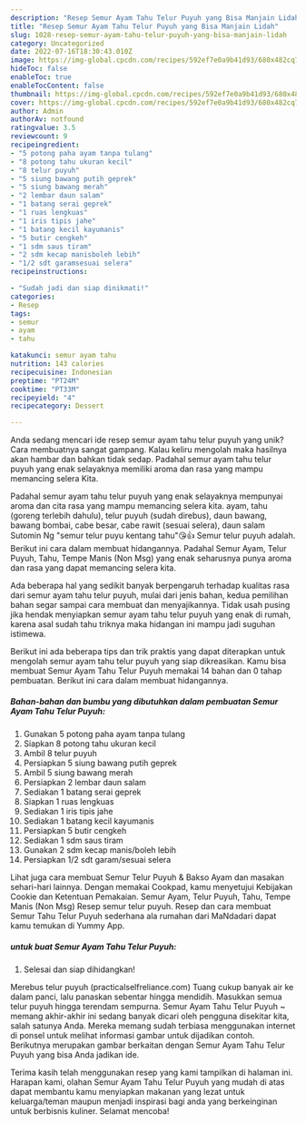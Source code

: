 ```yaml
---
description: "Resep Semur Ayam Tahu Telur Puyuh yang Bisa Manjain Lidah"
title: "Resep Semur Ayam Tahu Telur Puyuh yang Bisa Manjain Lidah"
slug: 1028-resep-semur-ayam-tahu-telur-puyuh-yang-bisa-manjain-lidah
category: Uncategorized
date: 2022-07-16T18:30:43.010Z
image: https://img-global.cpcdn.com/recipes/592ef7e0a9b41d93/680x482cq70/semur-ayam-tahu-telur-puyuh-foto-resep-utama.jpg
hideToc: false
enableToc: true
enableTocContent: false
thumbnail: https://img-global.cpcdn.com/recipes/592ef7e0a9b41d93/680x482cq70/semur-ayam-tahu-telur-puyuh-foto-resep-utama.jpg
cover: https://img-global.cpcdn.com/recipes/592ef7e0a9b41d93/680x482cq70/semur-ayam-tahu-telur-puyuh-foto-resep-utama.jpg
author: Admin
authorAv: notfound
ratingvalue: 3.5
reviewcount: 9
recipeingredient:
- "5 potong paha ayam tanpa tulang"
- "8 potong tahu ukuran kecil"
- "8 telur puyuh"
- "5 siung bawang putih geprek"
- "5 siung bawang merah"
- "2 lembar daun salam"
- "1 batang serai geprek"
- "1 ruas lengkuas"
- "1 iris tipis jahe"
- "1 batang kecil kayumanis"
- "5 butir cengkeh"
- "1 sdm saus tiram"
- "2 sdm kecap manisboleh lebih"
- "1/2 sdt garamsesuai selera"
recipeinstructions:

- "Sudah jadi dan siap dinikmati!"
categories:
- Resep
tags:
- semur
- ayam
- tahu

katakunci: semur ayam tahu 
nutrition: 143 calories
recipecuisine: Indonesian
preptime: "PT24M"
cooktime: "PT33M"
recipeyield: "4"
recipecategory: Dessert

---
```





Anda sedang mencari ide resep semur ayam tahu telur puyuh yang unik? Cara membuatnya sangat gampang. Kalau keliru mengolah maka hasilnya akan hambar dan bahkan tidak sedap. Padahal semur ayam tahu telur puyuh yang enak selayaknya memiliki aroma dan rasa yang mampu memancing selera Kita.





Padahal semur ayam tahu telur puyuh yang enak selayaknya mempunyai aroma dan cita rasa yang mampu memancing selera kita. ayam, tahu (goreng terlebih dahulu), telur puyuh (sudah direbus), daun bawang, bawang bombai, cabe besar, cabe rawit (sesuai selera), daun salam Sutomin Ng &#34;semur telur puyu kentang tahu&#34;😘👍 Semur telur puyuh adalah. Berikut ini cara dalam membuat hidangannya. Padahal Semur Ayam, Telur Puyuh, Tahu, Tempe Manis (Non Msg) yang enak seharusnya punya aroma dan rasa yang dapat memancing selera kita.

Ada beberapa hal yang sedikit banyak berpengaruh terhadap kualitas rasa dari semur ayam tahu telur puyuh, mulai dari jenis bahan, kedua pemilihan bahan segar sampai cara membuat dan menyajikannya. Tidak usah pusing jika hendak menyiapkan semur ayam tahu telur puyuh yang enak di rumah, karena asal sudah tahu triknya maka hidangan ini mampu jadi suguhan istimewa.






Berikut ini ada beberapa tips dan trik praktis yang dapat diterapkan untuk mengolah semur ayam tahu telur puyuh yang siap dikreasikan. Kamu bisa membuat Semur Ayam Tahu Telur Puyuh memakai 14 bahan dan 0 tahap pembuatan. Berikut ini cara dalam membuat hidangannya.

<!--inarticleads1-->

##### Bahan-bahan dan bumbu yang dibutuhkan dalam pembuatan Semur Ayam Tahu Telur Puyuh:

1. Gunakan 5 potong paha ayam tanpa tulang
1. Siapkan 8 potong tahu ukuran kecil
1. Ambil 8 telur puyuh
1. Persiapkan 5 siung bawang putih geprek
1. Ambil 5 siung bawang merah
1. Persiapkan 2 lembar daun salam
1. Sediakan 1 batang serai geprek
1. Siapkan 1 ruas lengkuas
1. Sediakan 1 iris tipis jahe
1. Sediakan 1 batang kecil kayumanis
1. Persiapkan 5 butir cengkeh
1. Sediakan 1 sdm saus tiram
1. Gunakan 2 sdm kecap manis/boleh lebih
1. Persiapkan 1/2 sdt garam/sesuai selera


Lihat juga cara membuat Semur Telur Puyuh &amp; Bakso Ayam dan masakan sehari-hari lainnya. Dengan memakai Cookpad, kamu menyetujui Kebijakan Cookie dan Ketentuan Pemakaian. Semur Ayam, Telur Puyuh, Tahu, Tempe Manis (Non Msg) Resep semur telur puyuh. Resep dan cara membuat Semur Tahu Telur Puyuh sederhana ala rumahan dari MaNdadari dapat kamu temukan di Yummy App. 

<!--inarticleads2-->

#####  untuk buat Semur Ayam Tahu Telur Puyuh:


1. Selesai dan siap dihidangkan!

Merebus telur puyuh (practicalselfreliance.com) Tuang cukup banyak air ke dalam panci, lalu panaskan sebentar hingga mendidih. Masukkan semua telur puyuh hingga terendam sempurna. Semur Ayam Tahu Telur Puyuh ~ memang akhir-akhir ini sedang banyak dicari oleh pengguna disekitar kita, salah satunya Anda. Mereka memang sudah terbiasa menggunakan internet di ponsel untuk melihat informasi gambar untuk dijadikan contoh. Berikutnya merupakan gambar berkaitan dengan Semur Ayam Tahu Telur Puyuh yang bisa Anda jadikan ide. 

Terima kasih telah menggunakan resep yang kami tampilkan di halaman ini. Harapan kami, olahan Semur Ayam Tahu Telur Puyuh yang mudah di atas dapat membantu kamu menyiapkan makanan yang lezat untuk keluarga/teman maupun menjadi inspirasi bagi anda yang berkeinginan untuk berbisnis kuliner. Selamat mencoba!
